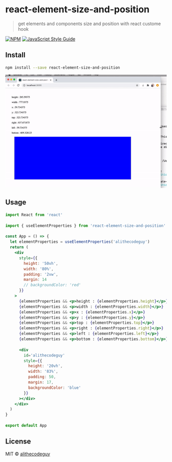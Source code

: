 # react-element-size-and-position

> get elements and components size and position with react custome hook

[![NPM](https://img.shields.io/npm/v/react-element-size-and-position.svg)](https://www.npmjs.com/package/react-element-size-and-position) [![JavaScript Style Guide](https://img.shields.io/badge/code_style-standard-brightgreen.svg)](https://standardjs.com)

## Install

```bash
npm install --save react-element-size-and-position
```

<div align="center">
    <img src="./react-element-size-and-position.gif" width="550">
</div>

## Usage

```jsx
import React from 'react'

import { useElementProperties } from 'react-element-size-and-position'

const App = () => {
  let elementProperties = useElementProperties('alithecodeguy')
  return (
    <div
      style={{
        height: '50vh',
        width: '80%',
        padding: '2vw',
        margin: 14
        // backgroundColor: 'red'
      }}
    >
      {elementProperties && <p>height : {elementProperties.height}</p>}
      {elementProperties && <p>width : {elementProperties.width}</p>}
      {elementProperties && <p>x : {elementProperties.x}</p>}
      {elementProperties && <p>y : {elementProperties.y}</p>}
      {elementProperties && <p>top : {elementProperties.top}</p>}
      {elementProperties && <p>right : {elementProperties.right}</p>}
      {elementProperties && <p>left : {elementProperties.left}</p>}
      {elementProperties && <p>bottom : {elementProperties.bottom}</p>}

      <div
        id='alithecodeguy'
        style={{
          height: '20vh',
          width: '83%',
          padding: 50,
          margin: 17,
          backgroundColor: 'blue'
        }}
      ></div>
    </div>
  )
}

export default App
```

## License

MIT © [alithecodeguy](https://github.com/alithecodeguy)
